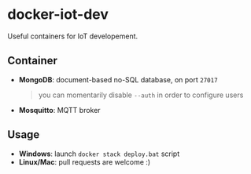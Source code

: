 # docker-iot-dev
Useful containers for IoT developement.

## Container
- **MongoDB**: document-based no-SQL database, on port `27017`
  > you can momentarily disable `--auth` in order to configure users
- **Mosquitto**: MQTT broker

## Usage
- **Windows**: launch `docker stack deploy.bat` script
- **Linux/Mac**: pull requests are welcome :)

